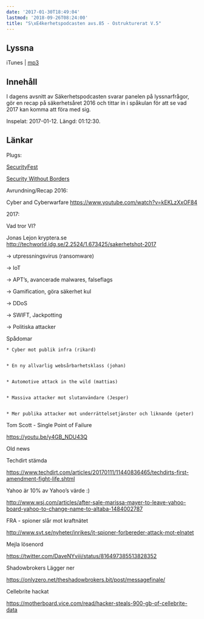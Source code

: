 ```yaml
---
date: '2017-01-30T18:49:04'
lastmod: '2018-09-26T08:24:00'
title: "S\xE4kerhetspodcasten avs.85 - Ostrukturerat V.5"
---
```

## Lyssna

iTunes \| [mp3](http://traffic.libsyn.com/sakerhetspodcasten/Sakerhetspodcasten_2017-01-12.mp3) 

## Innehåll

I dagens avsnitt av Säkerhetspodcasten svarar panelen på lyssnarfrågor, gör en recap
på säkerhetsåret 2016 och tittar in i spåkulan för att se vad 2017 kan komma att föra med sig.

Inspelat: 2017-01-12. Längd: 01:12:30.

## Länkar

Plugs:


[SecurityFest 
](http://securityfest.com) 

[Security Without Borders
](http://securitywithoutborders.org) 

 

Avrundning/Recap 2016:


Cyber and Cyberwarfare https://www.youtube.com/watch?v=kEKLzXxOF84


 

2017:


Vad tror VI?


 

Jonas Lejon kryptera.se 
[http://techworld.idg.se/2.2524/1.673425/sakerhetshot-2017
](http://techworld.idg.se/2.2524/1.673425/sakerhetshot-2017)


-&gt; utpressningsvirus (ransomware)


-&gt; IoT


-&gt; APT’s, avancerade malwares, falseflags


-&gt; Gamification, göra säkerhet kul


-&gt; DDoS


-&gt; SWIFT, Jackpotting


-&gt; Politiska attacker


 

Spådomar


	* Cyber mot publik infra (rikard)


	* En ny allvarlig websårbarhetsklass (johan)


	* Automotive attack in the wild (mattias)


	* Massiva attacker mot slutanvändare (Jesper)


	* Mer publika attacker mot underrättelsetjänster och liknande (peter)




 

Tom Scott - Single Point of Failure


https://youtu.be/y4GB_NDU43Q


 

Old news


 

Techdirt stämda


[https://www.techdirt.com/articles/20170111/11440836465/techdirts-first-amendment-fight-life.shtml
](https://www.techdirt.com/articles/20170111/11440836465/techdirts-first-amendment-fight-life.shtml)


 

Yahoo är 10% av Yahoo’s värde :)


[http://www.wsj.com/articles/after-sale-marissa-mayer-to-leave-yahoo-board-yahoo-to-change-name-to-altaba-1484002787
](http://www.wsj.com/articles/after-sale-marissa-mayer-to-leave-yahoo-board-yahoo-to-change-name-to-altaba-1484002787)


 

FRA - spioner slår mot kraftnätet


[http://www.svt.se/nyheter/inrikes/it-spioner-forbereder-attack-mot-elnatet
](http://www.svt.se/nyheter/inrikes/it-spioner-forbereder-attack-mot-elnatet)


 

Mejla lösenord


[https://twitter.com/DaveNYviii/status/816497385513828352
](https://twitter.com/DaveNYviii/status/816497385513828352)


 

Shadowbrokers Lägger ner


[https://onlyzero.net/theshadowbrokers.bit/post/messagefinale/
](https://onlyzero.net/theshadowbrokers.bit/post/messagefinale/)


 

Cellebrite hackat


[https://motherboard.vice.com/read/hacker-steals-900-gb-of-cellebrite-data
](https://motherboard.vice.com/read/hacker-steals-900-gb-of-cellebrite-data)


 
